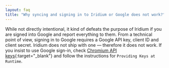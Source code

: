 ```yaml
---
layout: faq
title: "Why syncing and signing in to Iridium or Google does not work?"
---
```


While not directly intentional, it kind of defeats the purpose of Iridium if you are signed into Google and report everything to them. From a technical point of view, signing in to Google requires a Google API key, client ID and client secret. Iridium does not ship with one — therefore it does not work.
If you insist to use Google sign-in, check [Chromium API keys](http://www.chromium.org/developers/how-tos/api-keys "Chromium Developer How-To's"){:target="_blank"} and follow the instructions for ```Providing Keys at Runtime```.     
